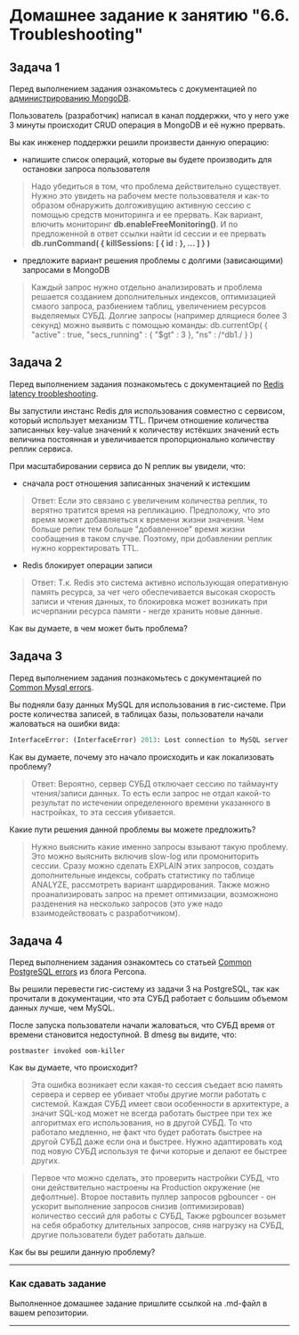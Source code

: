 # Домашнее задание к занятию "6.6. Troubleshooting"

## Задача 1

Перед выполнением задания ознакомьтесь с документацией по [администрированию MongoDB](https://docs.mongodb.com/manual/administration/).

Пользователь (разработчик) написал в канал поддержки, что у него уже 3 минуты происходит CRUD операция в MongoDB и её 
нужно прервать. 

Вы как инженер поддержки решили произвести данную операцию:
- напишите список операций, которые вы будете производить для остановки запроса пользователя
>Надо убедиться в том, что проблема действительно существует. Нужно это увидеть на рабочем месте пользоввателя и как-то образом обнаружить долгоживущию активную сессию с помощью средств мониторинга и ее прервать.
>Как вариант, влючить мониторинг **db.enableFreeMonitoring()**. И по предложенной в ответ ссылки найти id сессии и ее прервать
**db.runCommand( { killSessions: [ { id : <UUID> }, ... ] } )**
- предложите вариант решения проблемы с долгими (зависающими) запросами в MongoDB
>Каждый запрос нужно отдельно анализировать и проблема решается созданием дополнительных индексов, оптимизацией смаого запроса, разбиением таблиц, увеличением ресурсов выделяемых СУБД.
> Долгие запросы (например длящиеся более 3 секунд) можно выявить с помощью команды:
> db.currentOp( 
   {
     "active" : true,
     "secs_running" : { "$gt" : 3 },
     "ns" : /^db1\./
   }
)
## Задача 2

Перед выполнением задания познакомьтесь с документацией по [Redis latency troobleshooting](https://redis.io/topics/latency).

Вы запустили инстанс Redis для использования совместно с сервисом, который использует механизм TTL. 
Причем отношение количества записанных key-value значений к количеству истёкших значений есть величина постоянная и
увеличивается пропорционально количеству реплик сервиса. 

При масштабировании сервиса до N реплик вы увидели, что:
- сначала рост отношения записанных значений к истекшим
>Ответ: Если это связано с увеличеним количества реплик, то верятно тратится время на репликацию. Предположу,  что это время может добавляеться к времени жизни значения. Чем больше репик тем больше "добавленное" время жизни сообащения в таком случае. Поэтому, при добавлении реплик нужно корректировать TTL.

- Redis блокирует операции записи
>Ответ: Т.к. Redis это система активно использующая оперативную память ресурса, за чет чего обеспечивается высокая скорость записи и чтения данных, то блокировка может возникать при исчерпании ресурса памяти - негде хранить новые данные.

Как вы думаете, в чем может быть проблема?


 
## Задача 3

Перед выполнением задания познакомьтесь с документацией по [Common Mysql errors](https://dev.mysql.com/doc/refman/8.0/en/common-errors.html).

Вы подняли базу данных MySQL для использования в гис-системе. При росте количества записей, в таблицах базы,
пользователи начали жаловаться на ошибки вида:
```python
InterfaceError: (InterfaceError) 2013: Lost connection to MySQL server during query u'SELECT..... '
```

Как вы думаете, почему это начало происходить и как локализовать проблему?
>Ответ: Вероятно, сервер СУБД отключает сессию по таймаунту чтения/записи данных. То есть если запрос не отдал какой-то результат по истечении определенного времени указанного в настройках, то эта сессия убивается.



Какие пути решения данной проблемы вы можете предложить?
>Нужно выяснить какие именно запросы взывают такую проблему. Это можно выяснить включив slow-log или промониторить сессии. Сразу можно сделать EXPLAIN этих запросов, создать дополнительные индексы, собрать статистику по таблице ANALYZE, рассмотреть вариант шардирования. Также можно проанализировать запрос на премет оптимизации, возможноно разденения на несколько запросов (это уже надо взаимодействовать с разработчиком).



## Задача 4

Перед выполнением задания ознакомтесь со статьей [Common PostgreSQL errors](https://www.percona.com/blog/2020/06/05/10-common-postgresql-errors/) из блога Percona.

Вы решили перевести гис-систему из задачи 3 на PostgreSQL, так как прочитали в документации, что эта СУБД работает с 
большим объемом данных лучше, чем MySQL.

После запуска пользователи начали жаловаться, что СУБД время от времени становится недоступной. В dmesg вы видите, что:

`postmaster invoked oom-killer`

Как вы думаете, что происходит?
>Эта ошибка возникает если какая-то сессия съедает всю память сервера и сервер ее убивает чтобы другие могли работать с системой. Каждая СУБД имеет свои особенности в архитектуре, а значит SQL-код может не всегда работать быстрее при тех же алгоритмах его использования, но в другой СУБД. То что работало медленно, не факт что будет работать быстрее на другой СУБД даже если она и быстрее. Нужно адаптировать код под новую СУБД используя те фичи которые и делают ее быстрее других. 

>Первое что можно сделать, это проверить настройки СУБД, что они действительно настроены на Production окружение (не дефолтные). Второе поставить пуллер запросов pgbouncer - он ускорит выполнение запросов снизив (оптимизировав) количество сессий для работы с СУБД, Также pgbouncer возьмет на себя обработку длительных запросов, сняв нагрузку на СУБД, другие пользователи будет работать дальше.

Как бы вы решили данную проблему?

---

### Как cдавать задание

Выполненное домашнее задание пришлите ссылкой на .md-файл в вашем репозитории.

---
